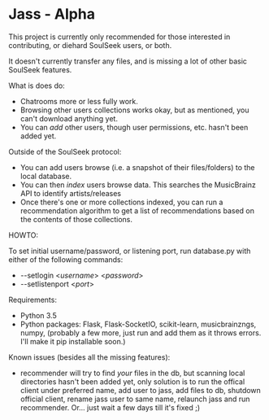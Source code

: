 # Jass - Alpha

This project is currently only recommended for those interested in contributing, or diehard SoulSeek users, or both.

It doesn't currently transfer any files, and is missing a lot of other basic SoulSeek features.

What is does do:

* Chatrooms more or less fully work.
* Browsing other users collections works okay, but as mentioned, you can't download anything yet.
* You can _add_ other users, though user permissions, etc. hasn't been added yet.

Outside of the SoulSeek protocol:

* You can add users browse (i.e. a snapshot of their files/folders) to the local database.
* You can then _index_ users browse data. This searches the MusicBrainz API to identify artists/releases
* Once there's one or more collections indexed, you can run a recommendation algorithm to get a list of recommendations based on the contents of those collections.

HOWTO:

To set initial username/password, or listening port, run database.py with either of the following commands:

* --setlogin <_username_> <_password_>
* --setlistenport <_port_>

Requirements:
* Python 3.5
* Python packages: Flask, Flask-SocketIO, scikit-learn, musicbrainzngs, numpy, (probably a few more, just run and add them as it throws errors. I'll make it pip installable soon.)

Known issues (besides all the missing features):

* recommender will try to find _your_ files in the db, but scanning local directories hasn't been added yet, only solution is to run the offical client under preferred name, add user to jass, add files to db, shutdown official client, rename jass user to same name, relaunch jass and run recommender. Or... just wait a few days till it's fixed ;)
